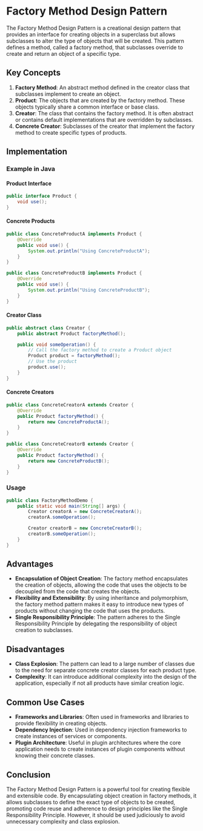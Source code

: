 # Factory Method Design Pattern

The Factory Method Design Pattern is a creational design pattern that provides an interface for creating objects in a superclass but allows subclasses to alter the type of objects that will be created. This pattern defines a method, called a factory method, that subclasses override to create and return an object of a specific type.

## Key Concepts

1. **Factory Method**: An abstract method defined in the creator class that subclasses implement to create an object.
2. **Product**: The objects that are created by the factory method. These objects typically share a common interface or base class.
3. **Creator**: The class that contains the factory method. It is often abstract or contains default implementations that are overridden by subclasses.
4. **Concrete Creator**: Subclasses of the creator that implement the factory method to create specific types of products.

## Implementation

### Example in Java

#### Product Interface

```java
public interface Product {
    void use();
}
```

#### Concrete Products

```java
public class ConcreteProductA implements Product {
    @Override
    public void use() {
        System.out.println("Using ConcreteProductA");
    }
}

public class ConcreteProductB implements Product {
    @Override
    public void use() {
        System.out.println("Using ConcreteProductB");
    }
}
```

#### Creator Class

```java
public abstract class Creator {
    public abstract Product factoryMethod();

    public void someOperation() {
        // Call the factory method to create a Product object
        Product product = factoryMethod();
        // Use the product
        product.use();
    }
}
```

#### Concrete Creators

```java
public class ConcreteCreatorA extends Creator {
    @Override
    public Product factoryMethod() {
        return new ConcreteProductA();
    }
}

public class ConcreteCreatorB extends Creator {
    @Override
    public Product factoryMethod() {
        return new ConcreteProductB();
    }
}
```

### Usage

```java
public class FactoryMethodDemo {
    public static void main(String[] args) {
        Creator creatorA = new ConcreteCreatorA();
        creatorA.someOperation();

        Creator creatorB = new ConcreteCreatorB();
        creatorB.someOperation();
    }
}
```

## Advantages

- **Encapsulation of Object Creation**: The factory method encapsulates the creation of objects, allowing the code that uses the objects to be decoupled from the code that creates the objects.
- **Flexibility and Extensibility**: By using inheritance and polymorphism, the factory method pattern makes it easy to introduce new types of products without changing the code that uses the products.
- **Single Responsibility Principle**: The pattern adheres to the Single Responsibility Principle by delegating the responsibility of object creation to subclasses.

## Disadvantages

- **Class Explosion**: The pattern can lead to a large number of classes due to the need for separate concrete creator classes for each product type.
- **Complexity**: It can introduce additional complexity into the design of the application, especially if not all products have similar creation logic.

## Common Use Cases

- **Frameworks and Libraries**: Often used in frameworks and libraries to provide flexibility in creating objects.
- **Dependency Injection**: Used in dependency injection frameworks to create instances of services or components.
- **Plugin Architecture**: Useful in plugin architectures where the core application needs to create instances of plugin components without knowing their concrete classes.

## Conclusion

The Factory Method Design Pattern is a powerful tool for creating flexible and extensible code. By encapsulating object creation in factory methods, it allows subclasses to define the exact type of objects to be created, promoting code reuse and adherence to design principles like the Single Responsibility Principle. However, it should be used judiciously to avoid unnecessary complexity and class explosion.


